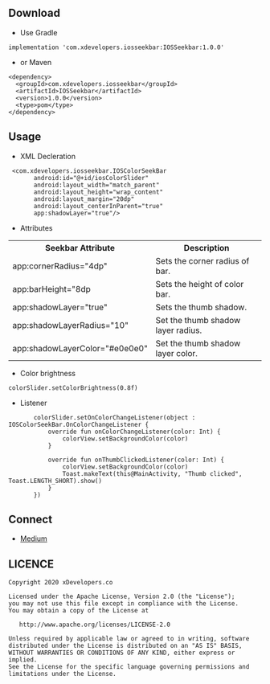 
## Download
 - Use Gradle
```
implementation 'com.xdevelopers.iosseekbar:IOSSeekbar:1.0.0'
```
- or Maven

```
<dependency>
  <groupId>com.xdevelopers.iosseekbar</groupId>
  <artifactId>IOSSeekbar</artifactId>
  <version>1.0.0</version>
  <type>pom</type>
</dependency>
```

## Usage

 - XML Decleration 
 ```
  <com.xdevelopers.iosseekbar.IOSColorSeekBar
        android:id="@+id/iosColorSlider"
        android:layout_width="match_parent"
        android:layout_height="wrap_content"
        android:layout_margin="20dp"
        android:layout_centerInParent="true"
        app:shadowLayer="true"/>
```

- Attributes

<table>
 <th>Seekbar Attribute</th>
 <th>Description</th>
  <tr>
    <td>app:cornerRadius="4dp"</td>
    <td>Sets the corner radius of bar.</td>
 </tr> 
 <tr>
    <td>app:barHeight="8dp</td>
    <td>Sets the height of color bar.</td>
 </tr>
  <tr>
    <td>app:shadowLayer="true"</td>
    <td>Sets the thumb shadow.</td>
 </tr>
  <tr>
    <td>app:shadowLayerRadius="10"</td>
    <td>Set the thumb shadow layer radius.</td>
 </tr>
 <tr>
    <td>app:shadowLayerColor="#e0e0e0"</td>
    <td>Set the thumb shadow layer color.</td>
 </tr>
 </table>
 
 - Color brightness 
  ```
  colorSlider.setColorBrightness(0.8f)
  ```
 
 - Listener
 
 ```
        colorSlider.setOnColorChangeListener(object : IOSColorSeekBar.OnColorChangeListener {
            override fun onColorChangeListener(color: Int) {
                colorView.setBackgroundColor(color)
            }

            override fun onThumbClickedListener(color: Int) {
                colorView.setBackgroundColor(color)
                Toast.makeText(this@MainActivity, "Thumb clicked", Toast.LENGTH_SHORT).show()
            }
        })
```
## Connect

- [Medium](https://medium.com/@divyanshub024)

## LICENCE
```
Copyright 2020 xDevelopers.co

Licensed under the Apache License, Version 2.0 (the "License");
you may not use this file except in compliance with the License.
You may obtain a copy of the License at

   http://www.apache.org/licenses/LICENSE-2.0

Unless required by applicable law or agreed to in writing, software
distributed under the License is distributed on an "AS IS" BASIS,
WITHOUT WARRANTIES OR CONDITIONS OF ANY KIND, either express or implied.
See the License for the specific language governing permissions and
limitations under the License.
```
